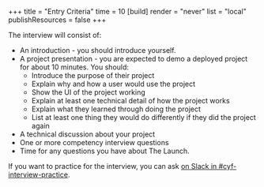 +++
title = "Entry Criteria"
time = 10
[build]
  render = "never"
  list = "local"
  publishResources = false
+++

The interview will consist of:

* An introduction - you should introduce yourself.
* A project presentation - you are expected to demo a deployed project for about 10 minutes. You should:
  * Introduce the purpose of their project
  * Explain why and how a user would use the project
  * Show the UI of the project working
  * Explain at least one technical detail of how the project works
  * Explain what they learned through doing the project
  * List at least one thing they would do differently if they did the project again
* A technical discussion about your project
* One or more competency interview questions
* Time for any questions you have about The Launch.

If you want to practice for the interview, you can ask [on Slack in #cyf-interview-practice](https://codeyourfuture.slack.com/archives/C07BL3CDNJJ).
